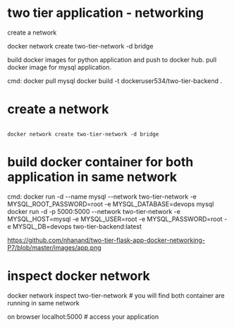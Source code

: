# two tier application - networking 

create a network 

docker network create two-tier-network -d bridge

build docker images for python application and push to docker hub. pull docker image for mysql application.

cmd: docker pull mysql 
     docker build -t dockeruser534/two-tier-backend .

# create a network
                                                                                                                          docker network create two-tier-network -d bridge

# build docker container for both application in same network

cmd:   docker run -d --name mysql --network two-tier-network -e MYSQL_ROOT_PASSWORD=root -e MYSQL_DATABASE=devops mysql   
        docker run -d -p 5000:5000 --network two-tier-network -e MYSQL_HOST=mysql -e MYSQL_USER=root -e MYSQL_PASSWORD=root -e MYSQL_DB=devops two-tier-backend:latest

https://github.com/nhanand/two-tier-flask-app-docker-networking-P7/blob/master/images/app.png

# inspect docker network 

  docker network inspect two-tier-network  # you will find both container are running in same network

on browser 
localhot:5000                   # access your application 

